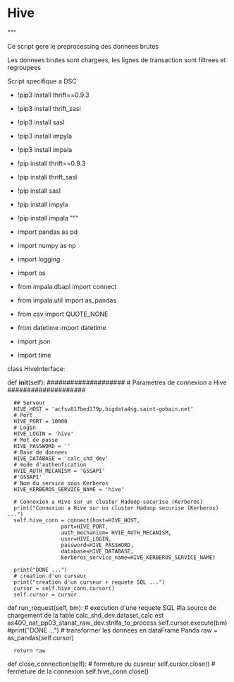 # Hive
""" 

Ce script gere le preprocessing des donnees brutes

Les donnees brutes sont chargees, les lignes de transaction sont filtrees et regroupees

Script specifique a DSC

* !pip3 install thrift==0.9.3
* !pip3 install thrift_sasl
* !pip3 install sasl
* !pip3 install impyla
* !pip3 install impala

* !pip install thrift==0.9.3
* !pip install thrift_sasl
* !pip install sasl
* !pip install impyla
* !pip install impala
"""

* import pandas as pd
* import numpy as np
* import logging
* import os
* from impala.dbapi import connect
* from impala.util import as_pandas
* from csv import QUOTE_NONE
* from datetime import datetime
* import json
* import time


class HiveInterface:
  
  def __init__(self):
      ####################
      # Parametres de connexion a Hive
      ####################
      
      ## Serveur
      HIVE_HOST = 'acfsv817bed179p.bigdata4sg.saint-gobain.net'  
      # Port
      HIVE_PORT = 10000
      # Login
      HIVE_LOGIN = 'hive'
      # Mot de passe
      HIVE_PASSWORD = ''
      # Base de donnees
      HIVE_DATABASE = 'calc_shd_dev'
      # mode d'authenfication
      HVIE_AUTH_MECANISM = 'GSSAPI'
      #'GSSAPI'
      # Nom du service sous Kerberos
      HIVE_KERBEROS_SERVICE_NAME = 'hive'

      # Connexion a Hive sur un cluster Hadoop securise (Kerberos)
      print("Connexion a Hive sur un cluster Hadoop securise (Kerberos) ...")
      self.hive_conn = connect(host=HIVE_HOST,
                     port=HIVE_PORT,
                     auth_mechanism= HVIE_AUTH_MECANISM,
                     user=HIVE_LOGIN,
                     password=HIVE_PASSWORD,
                     database=HIVE_DATABASE,
                     kerberos_service_name=HIVE_KERBEROS_SERVICE_NAME)

      print("DONE ...")
      # creation d'un curseur
      print("creation d'un curseur + requete SQL ...")
      cursor = self.hive_conn.cursor()
      self.cursor = cursor


  def run_request(self, bm):
      # execution d'une requete SQL
      #la source de chargement de la table calc_shd_dev.dataset_calc est as400_nat_pp03_stanat_raw_dev.stnlfa_to_process
      self.cursor.execute(bm)
      #print("DONE ...")
      # transformer les donnees en dataFrame Panda
      raw = as_pandas(self.cursor)
      
      return raw
  
  
  def close_connection(self):
      # fermeture du cusreur
      self.cursor.close()
      # fermeture de la connexion
      self.hive_conn.close()   
      
